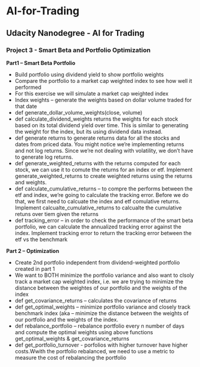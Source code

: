# AI-for-Trading
## Udacity Nanodegree - AI for Trading

### Project 3 - Smart Beta and Portfolio Optimization

**Part1 – Smart Beta Portfolio**
* Build portfolio using dividend yield to show portfolio weights
* Compare the portfolio to a market cap weighted index to see how well it performed
* For this exercise we will simulate a market cap weighted index
* Index weights – generate the weights based on dollar volume traded for that date
* def generate_dollar_volume_weights(close, volume)
* def calculate_dividend_weights returns the weights for each stock based on its total dividend yield over time. This is similar to generating the weight for the index, but its using dividend data instead. 
* def generate returns  to generate returns data for all the stocks and dates from priced data. You might notice we’re implementing returns and not log returns. Since we’re not dealing with volatility, we don’t have to generate log returns.
* def generate_weighted_returns with the returns computed for each stock, we can use it to comute the returns for an index or etf. Implement generate_weighted_returns to create weighted returns using the returns and weights.
* def calculate_cumulative_returns – to compre the performs between the etf and index, we’re going to calculate the tracking error. Before we do that, we first need to calcuate the index and etf comulative returns. Implement calcualte_cumulative_returns to calcualte the cumulative retuns over tiem given the returns
* def tracking_error – in order to check the performance of the smart beta portfolio, we can calculate the annualized tracking error against the index. Implement tracking error to return the tracking error between the etf vs the benchmark

**Part 2 – Optimization**
*	Create 2nd portfolio independent from dividend-weighted portfolio created in part 1
*	We want to BOTH minimize the portfolio variance and also want to clsoly track a market cap weighted index, i.e. we are trying to minimize the distance between the weightes of our portfolio and the weights of the index
*	def get_covariance_returns – calculates the covariance of returns 
*	def get_optimal_weights – minimize portfolio variance and closely track benchmark index (aka – minimize the distance between the weights of our portfolio and the weights of the index.
*	def rebalance_portfolio – rebalance portfolio every n number of days and compute the optimal weights using above functions get_optimal_weights & get_covariance_returns
*	def get_portfolio_turnover  - porfolios with higher turnover have higher costs.Wwith the portfolio rebalanced, we need to use a metric to measure the cost of rebalancing the portfolio
